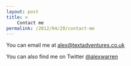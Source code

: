 ```yaml
---
layout: post
title: >
    Contact me
permalink: /2012/04/29/contact-me
---
```

You can email me at <a href="mailto:alex@textadventures.co.uk">alex@textadventures.co.uk</a>

You can also find me on Twitter <a href="http://twitter.com/alexwarren" target="_blank">@alexwarren</a>